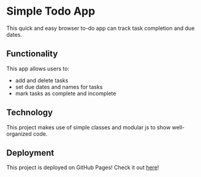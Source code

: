 # Simple Todo App

This quick and easy browser to-do app can track task completion and due dates.


## Functionality

This app allows users to:
* add and delete tasks
* set due dates and names for tasks 
* mark tasks as complete and incomplete

## Technology

This project makes use of simple classes and modular js to show well-organized code. 

## Deployment

This project is deployed on GitHub Pages!
Check it out [here](https://psswincher.github.io/se_project_todo-app/)!
